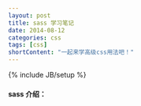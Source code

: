 ```yaml
---
layout: post
title: sass 学习笔记
date: 2014-08-12
categories: css
tags: [css]
shortContent: "一起来学高级css用法吧！"
---
```

{% include JB/setup %}

#### sass 介绍：
